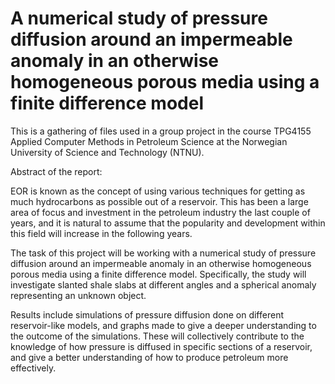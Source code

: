 # A numerical study of pressure diffusion around an impermeable anomaly in an otherwise homogeneous porous media using a finite difference model

This is a gathering of files used in a group project in the course TPG4155 Applied Computer Methods in Petroleum Science at the Norwegian University of Science and Technology (NTNU).



Abstract of the report:

EOR is known as the concept of using various techniques for getting as much hydrocarbons as possible out of a reservoir. This has been a large area of focus and investment in the petroleum industry the last couple of years, and it is natural to assume that the
popularity and development within this field will increase in the following
years.

The task of this project will be working with a numerical study of pressure diffusion around an impermeable anomaly in an otherwise homogeneous porous media using a finite difference model. Specifically, the study will investigate slanted shale slabs at different angles and a spherical anomaly representing an unknown object. 

Results include simulations of pressure diffusion done on different reservoir-like models, and graphs made to give a deeper understanding to the outcome of the simulations. These will collectively contribute to the knowledge of how pressure is diffused in specific sections of a reservoir, and give a better understanding of how to produce petroleum more effectively. 
